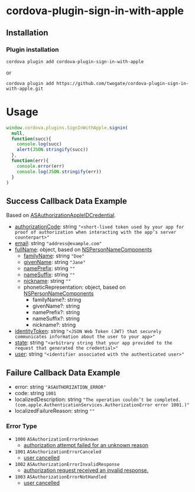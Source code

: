 # cordova-plugin-sign-in-with-apple

## Installation
### Plugin installation

```
cordova plugin add cordova-plugin-sign-in-with-apple
```

or

```
cordova plugin add https://github.com/twogate/cordova-plugin-sign-in-with-apple.git
```

# Usage
```javascript
window.cordova.plugins.SignInWithApple.signin(
  null,
  function(succ){
    console.log(succ)
    alert(JSON.stringify(succ))
  },
  function(err){
    console.error(err)
    console.log(JSON.stringify(err))
  }
)
```

## Success Callback Data Example
Based on [ASAuthorizationAppleIDCredential](https://developer.apple.com/documentation/authenticationservices/asauthorizationappleidcredential?language=objc).

- [authorizationCode](https://developer.apple.com/documentation/authenticationservices/asauthorizationappleidcredential/3153032-authorizationcode?language=objc): string `"<short-lived token used by your app for proof of authorization when interacting with the app’s server counterpart>"`
- [email](https://developer.apple.com/documentation/authenticationservices/asauthorizationappleidcredential/3180383-email?language=objc): string `"address@example.com"`
- [fullName](https://developer.apple.com/documentation/authenticationservices/asauthorizationappleidcredential/3180384-fullname?language=objc): object, based on [NSPersonNameComponents](https://developer.apple.com/documentation/foundation/nspersonnamecomponents?language=objc)
    - [familyName](https://developer.apple.com/documentation/foundation/nspersonnamecomponents/1413354-familyname?language=objc): string `"Doe"`
    - [givenName](https://developer.apple.com/documentation/foundation/nspersonnamecomponents/1407259-givenname?language=objc): string `"Jane"`
    - [namePrefix](https://developer.apple.com/documentation/foundation/nspersonnamecomponents/1410275-nameprefix?language=objc): string `""`
    - [nameSuffix](https://developer.apple.com/documentation/foundation/nspersonnamecomponents/1410776-namesuffix?language=objc): string `""`
    - [nickname](https://developer.apple.com/documentation/foundation/nspersonnamecomponents/1414892-nickname?language=objc): string `""`
    - phoneticRepresentation: object, based on [NSPersonNameComponents](https://developer.apple.com/documentation/foundation/nspersonnamecomponents/1412193-phoneticrepresentation?language=objc)
        - familyName?: string
        - givenName?: string
        - namePrefix?: string
        - nameSuffix?: string
        - nickname?: string
- [identityToken](https://developer.apple.com/documentation/authenticationservices/asauthorizationappleidcredential/3153035-identitytoken?language=objc): string `"<JSON Web Token (JWT) that securely communicates information about the user to your app>"`
- [state](https://developer.apple.com/documentation/authenticationservices/asauthorizationappleidcredential/3153036-state?language=objc): string `"<arbitrary string that your app provided to the request that generated the credential>"`
- [user](https://developer.apple.com/documentation/authenticationservices/asauthorizationappleidcredential/3153037-user?language=objc): string `"<identifier associated with the authenticated user>"`

## Failure Callback Data Example
- error: string `"ASAUTHORIZATION_ERROR"`
- code: string `1001`
- localizedDescription: string `"The operation couldn’t be completed. (com.apple.AuthenticationServices.AuthorizationError error 1001.)"`
- localizedFailureReason: string `""`

### Error Type
- `1000` `ASAuthorizationErrorUnknown`
    - [authorization attempt failed for an unknown reason](https://developer.apple.com/documentation/authenticationservices/asauthorizationerror/asauthorizationerrorunknown?language=objc)
- `1001` `ASAuthorizationErrorCanceled`
    - [user cancelled](https://developer.apple.com/documentation/authenticationservices/asauthorizationerror/asauthorizationerrorcanceled?language=objc)
- `1002` `ASAuthorizationErrorInvalidResponse`
    - [authorization request received an invalid response.](https://developer.apple.com/documentation/authenticationservices/asauthorizationerror/asauthorizationerrorinvalidresponse?language=objc)
- `1003` `ASAuthorizationErrorNotHandled`
    - [user cancelled](https://developer.apple.com/documentation/authenticationservices/asauthorizationerror/asauthorizationerrornothandled?language=objc)
